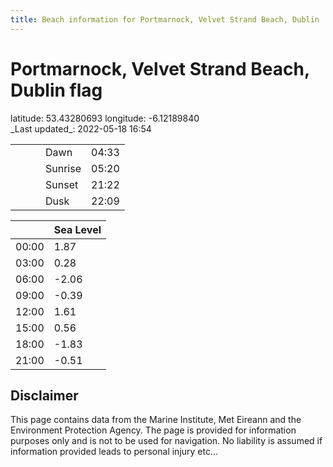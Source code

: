 ```yaml
---
title: Beach information for Portmarnock, Velvet Strand Beach, Dublin
---
```

# Portmarnock, Velvet Strand Beach, Dublin <span class="material-icons blue-flag">flag</span>

<div class="location-info">latitude: 53.43280693 longitude: -6.12189840</div>
<div class="met-eireann-warnings"></div>
_Last updated_: 2022-05-18 16:54

|   |   |   |   |   |
|---|---|---|---|---|
|   |   |   | Dawn  | 04:33 |
|   |   |   | Sunrise  | 05:20 |
|   |   |   | Sunset  | 21:22 |
|   |   |   | Dusk  | 22:09 |

<div></div>

|   | Sea Level  |
|---|---|
| 00:00 | 1.87 |
| 03:00 | 0.28 |
| 06:00 | -2.06 |
| 09:00 | -0.39 |
| 12:00 | 1.61 |
| 15:00 | 0.56 |
| 18:00 | -1.83 |
| 21:00 | -0.51 |

## Disclaimer

This page contains data from the Marine Institute,
Met Eireann and the Environment Protection Agency. The page is provided for
information purposes only and is not to be used for navigation. No liability
is assumed if information provided leads to personal injury etc...